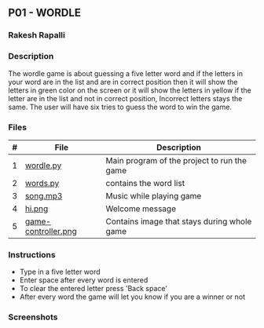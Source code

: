## P01 - WORDLE
### Rakesh Rapalli
### Description

The wordle game is about guessing a five letter word and if the letters in your word are in the list and are in correct position then it will show the letters in green color on the screen or it will show the letters in yellow if the letter are in the list and not in correct position, Incorrect letters stays the same. The user will have six tries to guess the word to win the game.

### Files

|   #   | File      | Description                                  |
| :---: | --------- | -------------------------------------------- |
|   1   | [wordle.py](https://github.com/RakeshRapalli6/5443-2D-Rakesh/blob/main/Assignments/P01/wordle.py)| Main program of the project to run the game|
|   2   | [words.py](https://github.com/RakeshRapalli6/5443-2D-Rakesh/blob/main/Assignments/P01/words.py)| contains the word list|
|   3   | [song.mp3](https://github.com/RakeshRapalli6/5443-2D-Rakesh/blob/main/Assignments/P01/song.mp3)| Music while playing game|
|   4   | [hi.png](https://github.com/RakeshRapalli6/5443-2D-Rakesh/blob/main/Assignments/P01/hi.png)| Welcome message| 
|   5   | [game-controller.png](https://github.com/RakeshRapalli6/5443-2D-Rakesh/blob/main/Assignments/P01/game-controller.png)| Contains image that stays during whole game|

### Instructions

- Type in a five letter word
- Enter space after every word is entered
- To clear the entered letter press 'Back space'
- After every word the game will let you know if you are a winner or not

### Screenshots


